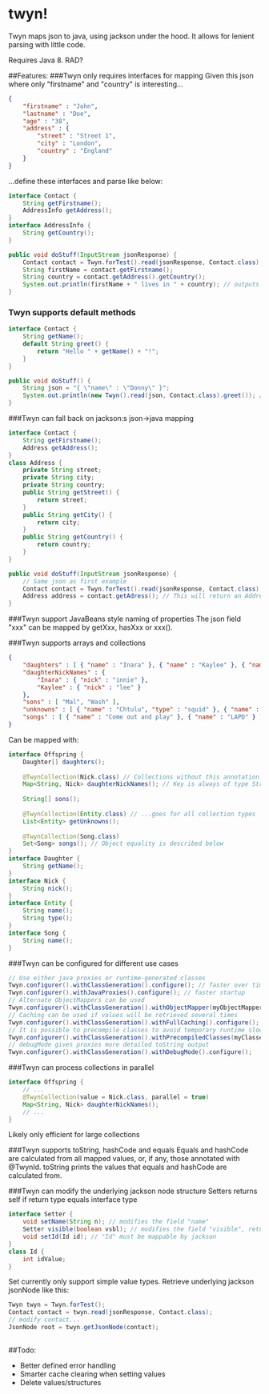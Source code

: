 # twyn!
Twyn maps json to java, using jackson under the hood. It allows for lenient parsing with little code.

Requires Java 8. RAD?

##Features:
###Twyn only requires interfaces for mapping
Given this json where only "firstname" and "country" is interesting...
```json
{
	"firstname" : "John",
	"lastname" : "Doe",
	"age" : "38",
	"address" : {
		"street" : "Street 1",
		"city" : "London",
		"country" : "England"
	}
}
```
...define these interfaces and parse like below:
```java
interface Contact {
	String getFirstname();
	AddressInfo getAddress();
}
interface AddressInfo {
	String getCountry();
}

public void doStuff(InputStream jsonResponse) {
	Contact contact = Twyn.forTest().read(jsonResponse, Contact.class);
	String firstName = contact.getFirstname();
	String country = contact.getAddress().getCountry();
	System.out.println(firstName + " lives in " + country); // outputs "John lives in England"
}
```

### Twyn supports default methods
```java
interface Contact {
	String getName();
	default String greet() {
		return "Hello " + getName() + "!"; 
	}
}

public void doStuff() {
	String json = "{ \"name\" : \"Donny\" }";
	System.out.println(new Twyn().read(json, Contact.class).greet()); // outputs "Hello Donny!" 
}
```

###Twyn can fall back on jackson:s json->java mapping
```java
interface Contact {
	String getFirstname();
	Address getAddress();
}
class Address {
	private String street;
	private String city;
	private String country;
	public String getStreet() {
		return street;
	}
	public String getCity() {
		return city;
	}
	public String getCountry() {
		return country;
	}
}

public void doStuff(InputStream jsonResponse) {
	// Same json as first example
	Contact contact = Twyn.forTest().read(jsonResponse, Contact.class);
	Address address = contact.getAdress(); // This will return an Address instance by using the jackson java object mapper
}
```

###Twyn support JavaBeans style naming of properties
The json field "xxx" can be mapped by getXxx, hasXxx or xxx(). 

###Twyn supports arrays and collections
```json
{
	"daughters" : [ { "name" : "Inara" }, { "name" : "Kaylee" }, { "name" : "River" } ],
	"daughterNickNames" : {
		"Inara" : { "nick" : "innie" },
		"Kaylee" : { "nick" : "lee" }
	},
	"sons" : [ "Mal", "Wash" ],
	"unknowns" : [ { "name" : "Chtulu", "type" : "squid" }, { "name" : "Donald", "type" : "duck" } ],
	"songs" : [ { "name" : "Come out and play" }, { "name" : "LAPD" } ]
}
```
Can be mapped with:
```java
interface Offspring {
	Daughter[] daughters();
	
	@TwynCollection(Nick.class) // Collections without this annotation are ignored
	Map<String, Nick> daughterNickNames(); // Key is always of type String
	
	String[] sons();
	
	@TwynCollection(Entity.class) // ...goes for all collection types
	List<Entity> getUnknowns();
	
	@TwynCollection(Song.class)
	Set<Song> songs(); // Object equality is described below
}
interface Daughter {
	String getName();
}
interface Nick {
	String nick();
}
interface Entity {
	String name();
	String type();
}
interface Song {
	String name();
}
```

###Twyn can be configured for different use cases
```java
// Use either java proxies or runtime-generated classes
Twyn.configurer().withClassGeneration().configure(); // faster over time
Twyn.configurer().withJavaProxies().configure(); // faster startup
// Alternate ObjectMappers can be used
Twyn.configurer().withClassGeneration().withObjectMapper(myObjectMapper).configure();
// Caching can be used if values will be retrieved several times
Twyn.configurer().withClassGeneration().withFullCaching().configure();
// It is possible to precompile classes to avoid temporary runtime slowdowns
Twyn.configurer().withClassGeneration().withPrecompiledClasses(myClasses).configure();
// debugMode gives proxies more detailed toString output
Twyn.configurer().withClassGeneration().withDebugMode().configure();
```

###Twyn can process collections in parallel
```java
interface Offspring {
	// ...
	@TwynCollection(value = Nick.class, parallel = true)
	Map<String, Nick> daughterNickNames();
	// ...
}
```
Likely only efficient for large collections

###Twyn supports toString, hashCode and equals
Equals and hashCode are calculated from all mapped values, or, if any, those annotated with @TwynId.
toString prints the values that equals and hashCode are calculated from.

###Twyn can modify the underlying jackson node structure
Setters returns self if return type equals interface type
```java
interface Setter {
	void setName(String n); // modifies the field "name"
	Setter visible(boolean vsbl); // modifies the field "visible", returns this
	void setId(Id id); // "Id" must be mappable by jackson
}
class Id {
	int idValue;
}
```
Set currently only support simple value types. 
Retrieve underlying jackson jsonNode like this:
```java
Twyn twyn = Twyn.forTest();
Contact contact = twyn.read(jsonResponse, Contact.class);
// modify contact...
JsonNode root = twyn.getJsonNode(contact);
	
```
##Todo:
* Better defined error handling
* Smarter cache clearing when setting values
* Delete values/structures